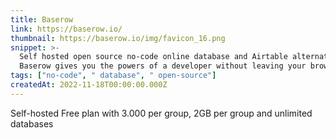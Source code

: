 ```yaml
---
title: Baserow
link: https://baserow.io/
thumbnail: https://baserow.io/img/favicon_16.png
snippet: >-
  Self hosted open source no-code online database and Airtable alternative.
  Baserow gives you the powers of a developer without leaving your browser.
tags: ["no-code", " database", " open-source"]
createdAt: 2022-11-18T00:00:00.000Z
---
```

Self-hosted
Free plan with 3.000 per group, 2GB per group and unlimited databases